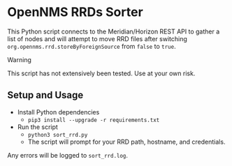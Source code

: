 # OpenNMS RRDs Sorter

This Python script connects to the Meridian/Horizon REST API to gather a list of nodes and will attempt to move RRD files after switching `org.opennms.rrd.storeByForeignSource` from `false` to `true`.


> [!WARNING]
> This script has not extensively been tested.
> Use at your own risk.


## Setup and Usage

* Install Python dependencies
  * `pip3 install --upgrade -r requirements.txt`
* Run the script
  * `python3 sort_rrd.py`
  * The script will prompt for your RRD path, hostname, and credentials.

Any errors will be logged to `sort_rrd.log`.
